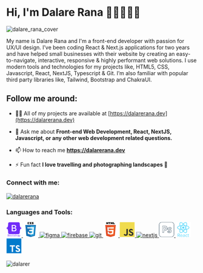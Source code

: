 <h1>Hi, I'm Dalare Rana 👋🏼🧑🏻‍💻</h1>

![dalare_rana_cover](https://github.com/DalareR/DalareR/assets/103294114/4a7bf0c3-3e69-4ae0-99f3-9dc5ec37ca8d)

<p>My name is Dalare Rana and I'm a front-end developer with passion for UX/UI design. I’ve been coding React & Next.js applications for two years and have helped small businesses with their website by creating an easy-to-navigate, interactive, responsive & highly performant web solutions. I use modern tools and technologies for my projects like, HTML5, CSS, Javascript, React, NextJS, Typescript & Git. I’m also familiar with popular third party libraries like, Tailwind, Bootstrap and ChakraUI.</p>

## Follow me around: 
- 👨‍💻 All of my projects are available at [https://dalarerana.dev](https://dalarerana.dev)

- 💬 Ask me about **Front-end Web Development, React, NextJS, Javascript, or any other web development related questions.**

- 📫 How to reach me **https://dalarerana.dev**

- ⚡ Fun fact **I love travelling and photographing landscapes 📸**

<h3 align="left">Connect with me:</h3>
<p align="left">
<a href="https://linkedin.com/in/dalarerana" target="_blank"><img align="center" src="https://raw.githubusercontent.com/rahuldkjain/github-profile-readme-generator/master/src/images/icons/Social/linked-in-alt.svg" alt="dalarerana" height="30" width="40" /></a>
</p>

<h3 align="left">Languages and Tools:</h3>
<p align="left"> <a href="https://getbootstrap.com" target="_blank" rel="noreferrer"> <img src="https://raw.githubusercontent.com/devicons/devicon/master/icons/bootstrap/bootstrap-plain-wordmark.svg" alt="bootstrap" width="40" height="40"/> </a> <a href="https://www.w3schools.com/css/" target="_blank" rel="noreferrer"> <img src="https://raw.githubusercontent.com/devicons/devicon/master/icons/css3/css3-original-wordmark.svg" alt="css3" width="40" height="40"/> </a> <a href="https://www.figma.com/" target="_blank" rel="noreferrer"> <img src="https://www.vectorlogo.zone/logos/figma/figma-icon.svg" alt="figma" width="40" height="40"/> </a> <a href="https://firebase.google.com/" target="_blank" rel="noreferrer"> <img src="https://www.vectorlogo.zone/logos/firebase/firebase-icon.svg" alt="firebase" width="40" height="40"/> </a> <a href="https://git-scm.com/" target="_blank" rel="noreferrer"> <img src="https://www.vectorlogo.zone/logos/git-scm/git-scm-icon.svg" alt="git" width="40" height="40"/> </a> <a href="https://www.w3.org/html/" target="_blank" rel="noreferrer"> <img src="https://raw.githubusercontent.com/devicons/devicon/master/icons/html5/html5-original-wordmark.svg" alt="html5" width="40" height="40"/> </a> <a href="https://developer.mozilla.org/en-US/docs/Web/JavaScript" target="_blank" rel="noreferrer"> <img src="https://raw.githubusercontent.com/devicons/devicon/master/icons/javascript/javascript-original.svg" alt="javascript" width="40" height="40"/> </a> <a href="https://nextjs.org/" target="_blank" rel="noreferrer"> <img src="https://cdn.worldvectorlogo.com/logos/nextjs-2.svg" alt="nextjs" width="40" height="40"/> </a> <a href="https://www.photoshop.com/en" target="_blank" rel="noreferrer"> <img src="https://raw.githubusercontent.com/devicons/devicon/master/icons/photoshop/photoshop-line.svg" alt="photoshop" width="40" height="40"/> </a> <a href="https://reactjs.org/" target="_blank" rel="noreferrer"> <img src="https://raw.githubusercontent.com/devicons/devicon/master/icons/react/react-original-wordmark.svg" alt="react" width="40" height="40"/> </a> <a href="https://www.typescriptlang.org/" target="_blank" rel="noreferrer"> <img src="https://raw.githubusercontent.com/devicons/devicon/master/icons/typescript/typescript-original.svg" alt="typescript" width="40" height="40"/> </a> </p>

<p><img align="center" src="https://github-readme-stats.vercel.app/api/top-langs?username=dalarer&show_icons=true&locale=en&layout=compact" alt="dalarer" /></p>
